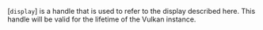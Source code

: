 [`display`] is a handle that is used to refer to the display described
here.
This handle will be valid for the lifetime of the Vulkan instance.